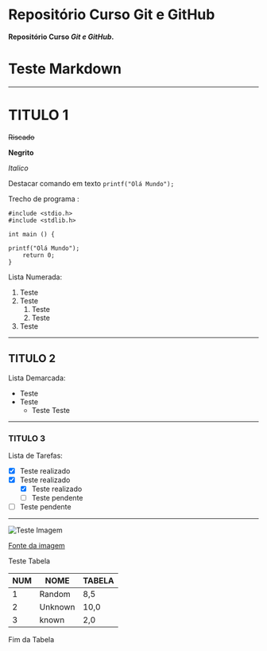 # Repositório Curso Git e GitHub
 **Repositório Curso *Git e GitHub*.**
 
 # **Teste Markdown**
 ***
# TITULO 1
~~Riscado~~

**Negrito**

*Italico*

Destacar comando em texto `printf("Olá Mundo");`

Trecho de programa :
```
#include <stdio.h>
#include <stdlib.h>

int main () {

printf("Olá Mundo");
	return 0;
} 
```

Lista Numerada:
1. Teste
1. Teste
   1. Teste
   2. Teste
1. Teste 
***
## TITULO 2
Lista Demarcada:
* Teste
* Teste
   * Teste
Teste
***
### TITULO 3
Lista de Tarefas:
- [x] Teste realizado
- [x] Teste realizado
   - [x] Teste realizado
   - [ ] Teste pendente
- [ ] Teste pendente
***

![Teste Imagem](https://user-images.githubusercontent.com/81252422/234464570-c9c0e51d-79cd-4ec8-aee0-8becd490ddb0.png)

[Fonte da imagem](https://www.flaticon.com/br/icone-gratis/logotipo-do-github_25231)

Teste Tabela

NUM | NOME | TABELA
---|---|---
1 | Random | 8,5
2 | Unknown | 10,0
3 | known | 2,0

Fim da Tabela

